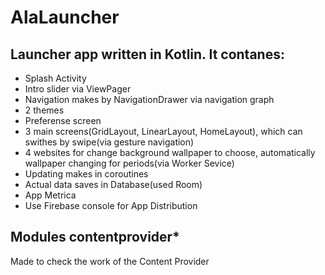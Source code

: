 # AlaLauncher

## Launcher app written in Kotlin. It contanes:
- Splash Activity
- Intro slider via ViewPager
- Navigation makes by NavigationDrawer via navigation graph
- 2 themes
- Preferense screen
- 3 main screens(GridLayout, LinearLayout, HomeLayout), which can swithes by swipe(via gesture navigation)
- 4 websites for change background wallpaper to choose, automatically wallpaper changing for periods(via Worker Sevice)
- Updating makes in coroutines
- Actual data saves in Database(used Room)
- App Metrica
- Use Firebase console for App Distribution

## Modules contentprovider*
Made to check the work of the Content Provider
